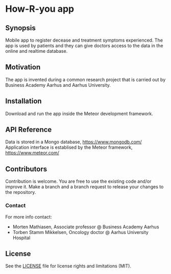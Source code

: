 # How-R-you app #

## Synopsis

Mobile app to register decease and treatment symptoms experienced. The app is used by patients and they can give doctors access to the data in the online and realtime database.

## Motivation

The app is invented during a common research project that is carried out by Business Academy Aarhus and Aarhus University.

## Installation

Download and run the app inside the Meteor development framework.

## API Reference

Data is stored in a Mongo database, https://www.mongodb.com/
Application interface is establised by the Meteor framework, https://www.meteor.com/

## Contributors

Contribution is welcome. You are free to use the existing code and/or improve it. Make a branch and a branch request to release your changes to the repository.

### Contact ###

For more info contact:
* Morten Mathiasen, Associate professor @ Business Academy Aarhus
* Torben Stamm Mikkelsen, Oncology doctor @ Aarhus University Hospital

## License

See the [LICENSE](LICENSE.md) file for license rights and limitations (MIT).
